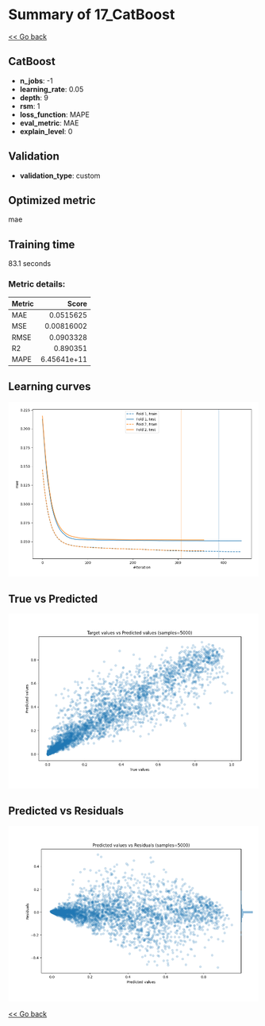 # Summary of 17_CatBoost

[<< Go back](../README.md)


## CatBoost
- **n_jobs**: -1
- **learning_rate**: 0.05
- **depth**: 9
- **rsm**: 1
- **loss_function**: MAPE
- **eval_metric**: MAE
- **explain_level**: 0

## Validation
 - **validation_type**: custom

## Optimized metric
mae

## Training time

83.1 seconds

### Metric details:
| Metric   |       Score |
|:---------|------------:|
| MAE      | 0.0515625   |
| MSE      | 0.00816002  |
| RMSE     | 0.0903328   |
| R2       | 0.890351    |
| MAPE     | 6.45641e+11 |



## Learning curves
![Learning curves](learning_curves.png)
## True vs Predicted

![True vs Predicted](true_vs_predicted.png)


## Predicted vs Residuals

![Predicted vs Residuals](predicted_vs_residuals.png)



[<< Go back](../README.md)

